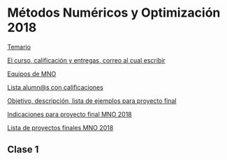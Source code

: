 # Métodos Numéricos y Optimización 2018

[Temario]()

[El curso, calificación y entregas, correo al cual escribir](https://www.dropbox.com/s/x8cdh55krqlpcxn/Curso_MNO_2017.pdf?dl=0)

[Equipos de MNO]()

[Lista alumn@s con calificaciones]()

[Objetivo, descripción, lista de ejemplos para proyecto final](proyecto_final)

[Indicaciones para proyecto final MNO 2018](proyecto_final/MNO_2017)

[Lista de proyectos finales MNO 2018](proyecto_final/MNO_2017/proyectos)


## Clase 1


